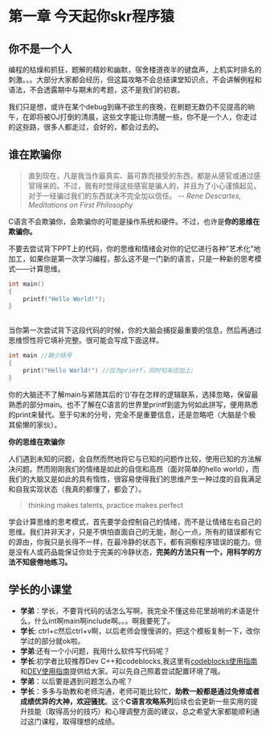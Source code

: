 # 第一章 今天起你skr程序猿 
  

## 你不是一个人
  

编程的枯燥和抓狂，题解的精妙和幽默，宿舍楼道夜半的键盘声，上机实时排名的刺激。。。大部分大家都会经历，但这篇攻略不会总结课堂知识点，不会讲解例程和语法，不会透露期中与期末的考题，这不是我们的初衷。 
  

我们只是想，或许在某个debug到痛不欲生的夜晚，在刷题无数仍不见提高的晌午，在即将被OJ打倒的清晨，这些文字能让你清醒一些，你不是一个人，你走过的这些路，很多人都走过，会好的，都会过去的。  

## 谁在欺骗你  

> 直到现在，凡是我当作最真实、最可靠而接受的东西，都是从感官或通过感官得来的。不过，我有时觉得这些感官是骗人的，并且为了小心谨慎起见，对于一经骗过我们的东西就决不完全加以信任。 -- *Rene Descartes, Meditations on First Philosophy*  

C语言不会欺骗你，会欺骗你的可能是操作系统和硬件。不过，也许是**你的思维在欺骗你。**

不要去尝试背下PPT上的代码，你的思维和情绪会对你的记忆进行各种"艺术化"地加工，如果你是第一次学习编程，那么这不是一门新的语言，只是一种新的思考模式——计算思维。

```c  
int main()
{
    printf("Hello World!");
}
  
```  

当你第一次尝试背下这段代码的时候，你的大脑会捕捉最重要的信息，然后再通过思维惯性将它填补完整。很可能会写成下面这样。

```c
int main //缺少括号
{
    print("Hello World!") //应为printf，同时句末应加上;
}
```  

你的大脑还不了解main与紧随其后的‘()’存在怎样的逻辑联系，选择忽略，保留最熟悉的部分main。也不了解在C语言的世界里printf到底为何如此拼写，便用熟悉的print来替代。至于句末的分号，完全不是重要信息，还是忽略吧（大脑是个极其偷懒的家伙）。  

**你的思维在欺骗你**  


人们遇到未知的问题，会自然而然地将它与已知的问题作比较，使用已知的方法解决问题。然而刚刚我们的情绪是如此的自信和高昂（面对简单的hello world），而我们的大脑又是如此的具有惰性，很容易使得我们的思维产生一种过度的自我满足和自我实现状态（我真的都懂了，都会了）。  

>thinking makes talents, practice makes perfect  

学会计算思维的思考模式，首先要学会控制自己的情绪，而不是让情绪左右自己的思维。我们并非天才，只是不惧怕直面自己的无能，耐心一点，所有的错误都有它的源由，你我只是长得不一样，在最冷静的状态下，都有洞察程序错误的能力。但是没有人或药品能保证你处于完美的冷静状态，**完美的方法只有一个，用科学的方法不知疲倦地练习。**  

## 学长的小课堂

+ **学弟**：学长，不要背代码的话怎么写啊，我完全不懂这些花里胡哨的术语是什么，什么int啊main啊include啊。。。啊我要死了。    
+ **学长**: ctrl+c然后ctrl+v啊，以后老师会慢慢讲的，把这个模板复制一下，改你学过的部分就ok啦。
+ **学弟**:还有一个小问题，我用什么软件写代码呢？
+ **学长**:初学者比较推荐Dev C++和codeblocks,我这里有[codeblocks使用指南](CB使用指南.pdf)和[DEV使用指南](DEV使用指南.pdf)提供给大家。可以先自己照着尝试配置环境了哦。  
+ **学弟**：以后要是遇到问题怎么办呢？
+ **学长**：多多与助教和老师沟通，老师可能比较忙，**助教一般都是通过免修或者成绩优异的大神，欢迎骚扰**。这个**C语言攻略系列**后续也会更新一些实用的提升技能（取得高分的技巧）和心理调整方面的建议，总之希望大家都能顺利通过这门课程，取得理想的成绩。







